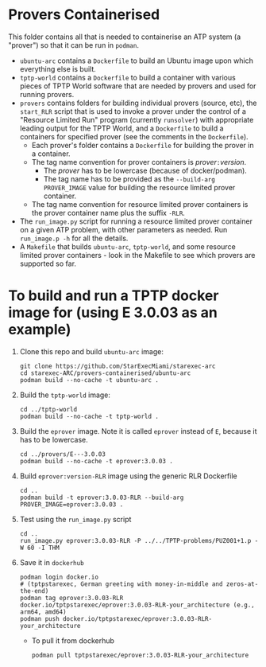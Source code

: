 # Provers Containerised

This folder contains all that is needed to containerise an ATP system (a "prover") so that 
it can be run in `podman`.
- `ubuntu-arc` contains a `Dockerfile` to build an Ubuntu image upon which everything else
  is built.
- `tptp-world` contains a `Dockerfile` to build a container with various pieces of TPTP World
  software that are needed by provers and used for running provers.
- `provers` contains folders for building individual provers (source, etc), the `start_RLR`
  script that is used to invoke a prover under the control of a "Resource Limited Run"
  program (currently `runsolver`) with appropriate leading output for the TPTP World, and
  a `Dockerfile` to build a containers for specified prover (see the comments in the `Dockerfile`).
  * Each prover's folder contains a `Dockerfile` for building the prover in a container.
  * The tag name convention for prover containers is *prover*`:`*version*.
    - The *prover* has to be lowercase (because of docker/podman).
    - The tag name has to be provided as the `--build-arg PROVER_IMAGE` value for building the 
      resource limited prover container.
  * The tag name convention for resource limited prover containers is the prover container
    name plus the suffix `-RLR`.
- The `run_image.py` script for running a resource limited prover container on a given ATP
  problem, with other parameters as needed. Run `run_image.p -h` for all the details.
- A `Makefile` that builds `ubuntu-arc`, `tptp-world`, and some resource limited prover
  containers - look in the Makefile to see which provers are supported so far.

# To build and run a TPTP docker image for (using E 3.0.03 as an example)

1. Clone this repo and build `ubuntu-arc` image:
    ```shell
    git clone https://github.com/StarExecMiami/starexec-arc
    cd starexec-ARC/provers-containerised/ubuntu-arc
    podman build --no-cache -t ubuntu-arc .
    ```
2. Build the `tptp-world` image:
    ```shell
    cd ../tptp-world
    podman build --no-cache -t tptp-world .
    ```
3. Build the `eprover` image. 
   Note it is called `eprover` instead of `E`, because it has to be lowercase.
    ```shell
    cd ../provers/E---3.0.03 
    podman build --no-cache -t eprover:3.0.03 .
    ```
4. Build `eprover:version-RLR` image using the generic RLR Dockerfile
    ```shell
    cd ..
    podman build -t eprover:3.0.03-RLR --build-arg PROVER_IMAGE=eprover:3.0.03 .
    ```
5. Test using the `run_image.py` script
   ```shell
   cd ..
   run_image.py eprover:3.0.03-RLR -P ../../TPTP-problems/PUZ001+1.p -W 60 -I THM
   ```
6. Save it in `dockerhub`
   ```shell
   podman login docker.io 
   # (tptpstarexec, German greeting with money-in-middle and zeros-at-the-end)
   podman tag eprover:3.0.03-RLR docker.io/tptpstarexec/eprover:3.0.03-RLR-your_architecture (e.g., arm64, amd64)
   podman push docker.io/tptpstarexec/eprover:3.0.03-RLR-your_architecture
   ```
   - To pull it from dockerhub
     ```shell
     podman pull tptpstarexec/eprover:3.0.03-RLR-your_architecture
     ```
